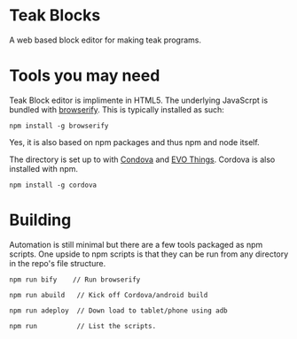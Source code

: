 # Teak Blocks
A web based block editor for making teak programs.


# Tools you may need
Teak Block editor is implimente in HTML5. The underlying JavaScrpt is bundled with [browserify](http://browserify.org/). This is typically installed as such:

```
npm install -g browserify
```
Yes, it is also based on npm packages and thus npm and node itself.


The directory is set up to with [Condova](https://cordova.apache.org/) and [EVO Things](https://evothings.com/). Cordova is also installed with npm.

```
npm install -g cordova
```

# Building
Automation is still minimal but there are a few tools packaged as npm scripts. One upside to npm scripts is that they can be run from any directory in the repo's file structure.

```
npm run bify    // Run browserify

npm run abuild   // Kick off Cordova/android build

npm run adeploy  // Down load to tablet/phone using adb

npm run          // List the scripts.
```
